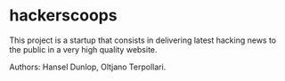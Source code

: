 hackerscoops
============

This project is a startup that consists in delivering latest hacking news to the public in a very high quality website.

Authors: Hansel Dunlop, Oltjano Terpollari.

